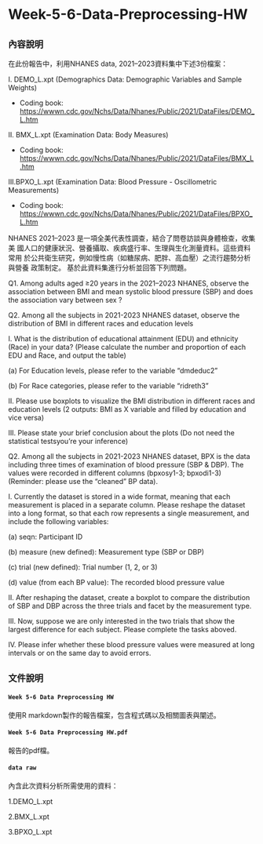 # Week-5-6-Data-Preprocessing-HW

## `內容說明`

在此份報告中，利用NHANES data, 2021–2023資料集中下述3份檔案：

I.	DEMO_L.xpt (Demographics Data: Demographic Variables and Sample Weights)
-	Coding book: https://wwwn.cdc.gov/Nchs/Data/Nhanes/Public/2021/DataFiles/DEMO_L.htm

II.	BMX_L.xpt (Examination Data: Body Measures)
-	Coding book: https://wwwn.cdc.gov/Nchs/Data/Nhanes/Public/2021/DataFiles/BMX_L.htm 

III.BPXO_L.xpt (Examination Data: Blood Pressure - Oscillometric Measurements)
-	Coding book: https://wwwn.cdc.gov/Nchs/Data/Nhanes/Public/2021/DataFiles/BPXO_L.htm

NHANES 2021–2023 是一項全美代表性調查，結合了問卷訪談與身體檢查，收集美
國人口的健康狀況、營養攝取、疾病盛行率、生理與生化測量資料。這些資料常用
於公共衛生研究，例如慢性病（如糖尿病、肥胖、高血壓）之流行趨勢分析與營養
政策制定。 
基於此資料集進行分析並回答下列問題。 

Q1. Among adults aged ≥20 years in the 2021–2023 NHANES, observe the 
association between BMI and mean systolic blood pressure (SBP) and does the 
association vary between sex ? 

Q2. Among all the subjects in 2021-2023 NHANES dataset, observe the distribution 
of BMI in different races and education levels 

I. 
What is the distribution of educational attainment (EDU) and ethnicity (Race) 
in your data? (Please calculate the number and proportion of each EDU and 
Race, and output the table) 

(a) For Education levels, please refer to the variable “dmdeduc2” 

(b) For Race categories, please refer to the variable “ridreth3” 

II. Please use boxplots to visualize the BMI distribution in different races and 
education levels (2 outputs: BMI as X variable and filled by education and 
vice versa) 

III. Please state your brief conclusion about the plots (Do not need the 
statistical testsyou’re your inference) 

Q2. Among all the subjects in 2021-2023 NHANES dataset, BPX is the data including 
three times of examination of blood pressure (SBP & DBP). 
The values were 
recorded in different columns (bpxosy1-3; bpxodi1-3) 
(Reminder: please use the 
“cleaned” BP data). 

I. 
Currently the dataset is stored in a wide format, meaning that each 
measurement is placed in a separate column. Please reshape the dataset 
into a long format, so that each row represents a single measurement, and 
include the following variables: 

(a) seqn: Participant ID 

(b) measure (new defined): Measurement type (SBP or DBP) 

(c) trial (new defined): Trial number (1, 2, or 3) 

(d) value (from each BP value): The recorded blood pressure value 

II. After reshaping the dataset, create a boxplot to compare the distribution of 
SBP and DBP across the three trials and facet by the measurement type. 

III. Now, suppose we are only interested in the two trials that show the largest 
difference for each subject. Please complete the tasks aboved. 

IV. Please infer whether these blood pressure values were measured at long 
intervals or on the same day to avoid errors.


## `文件說明`

#### `Week 5-6 Data Preprocessing HW`
使用R markdown製作的報告檔案，包含程式碼以及相關圖表與闡述。

#### `Week 5-6 Data Preprocessing HW.pdf`
報告的pdf檔。

#### `data raw`
內含此次資料分析所需使用的資料：

1.DEMO_L.xpt

2.BMX_L.xpt

3.BPXO_L.xpt

